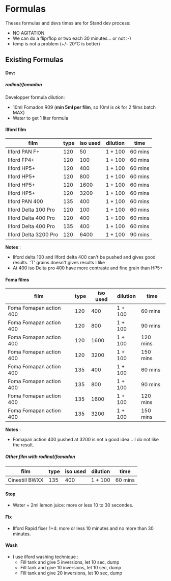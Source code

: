 # Formulas

Theses formulas and devs times are for Stand dev process:
  - NO AGITATION
  - We can do a flip/flop or two each 30 minutes... or not :-)
  - temp is not a problem (+/- 20°C is better)

## Existing Formulas

#### Dev:

##### rodinal/fomadon

Developper formula dilution:
 - 10ml Fomadon R09 (**min 5ml per film**, so 10ml is ok for 2 films batch MAX)
 - Water to get 1 liter formula

#### Ilford film

| film | type | iso used | dilution | time |
|---|---|---|---|---|
| Ilford PAN F+ | 120 | 50 | 1 + 100 | 60 mins |
| Ilford FP4+ | 120 | 100 | 1 + 100 | 60 mins |
| Ilford HP5+ | 120 | 400 | 1 + 100 | 60 mins |
| Ilford HP5+ | 120 | 800 | 1 + 100 | 60 mins |
| Ilford HP5+ | 120 | 1600 | 1 + 100 | 60 mins |
| Ilford HP5+ | 120 | 3200 | 1 + 100 | 60 mins |
| Ilford PAN 400 | 135 | 400 | 1 + 100 | 60 mins |
| Ilford Delta 100 Pro | 120 | 100 | 1 + 100 | 60 mins |
| Ilford Delta 400 Pro | 120 | 400 | 1 + 100 | 60 mins |
| Ilford Delta 400 Pro | 135 | 400 | 1 + 100 | 60 mins |
| Ilford Delta 3200 Pro | 120 | 6400 | 1 + 100 | 90 mins |

**Notes** :
  * Ilford delta 100 and Ilford delta 400 can't be pushed and gives good results. 'T' grains doesn't gives results I like
  * At 400 iso Delta pro 400 have more contraste and fine grain than HP5+


#### Foma films

| film | type | iso used | dilution | time |
|---|---|---|---|---|
| Foma Fomapan action 400 | 120 | 400 | 1 + 100 | 60 mins |
| Foma Fomapan action 400 | 120 | 800 | 1 + 100 | 90 mins |
| Foma Fomapan action 400 | 120 | 1600 | 1 + 100 | 120 mins |
| Foma Fomapan action 400 | 120 | 3200 | 1 + 100 | 150 mins |
| Foma Fomapan action 400 | 135 | 400 | 1 + 100 | 60 mins |
| Foma Fomapan action 400 | 135 | 800 | 1 + 100 | 90 mins |
| Foma Fomapan action 400 | 135 | 1600 | 1 + 100 | 120 mins |
| Foma Fomapan action 400 | 135 | 3200 | 1 + 100 | 150 mins |

**Notes** :
  * Fomapan action 400 pushed at 3200 is not a good idea... I do not like the result.

##### Other film with rodinal/fomadon

| film | type | iso used | dilution | time |
|---|---|---|---|---|
| Cinestill BWXX | 135 | 400 | 1 + 100 | 60 mins |

#### Stop

 * Water + 2ml lemon juice: more or less 10 to 30 secondes.

#### Fix

 * Ilford Rapid fixer 1+4: more or less 10 minutes and no more than 30 minutes.

#### Wash

 * I use ilford washing technique : 
   * Fill tank and give 5 inversions, let 10 sec, dump
   * Fill tank and give 10 inversions, let 10 sec, dump
   * Fill tank and give 20 inversions, let 10 sec, dump
